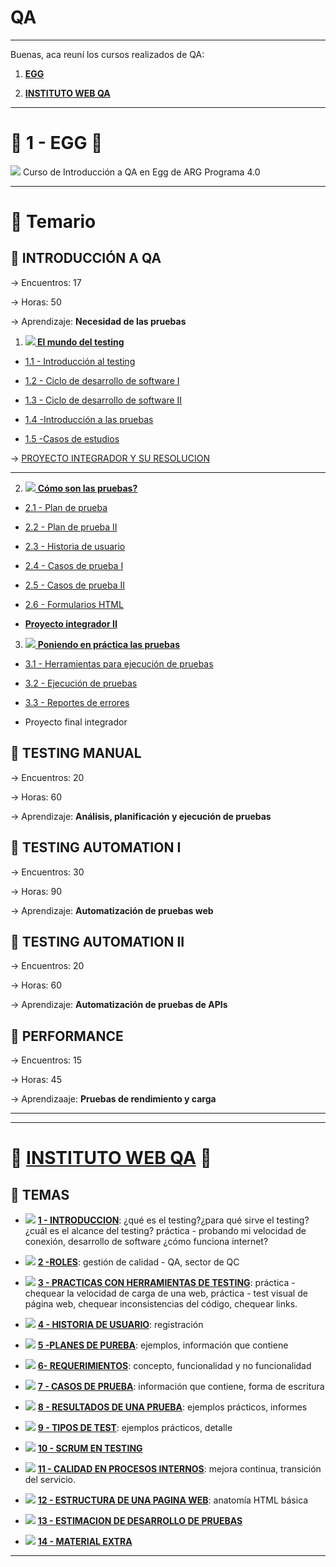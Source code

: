 # QA

---

Buenas, aca reuní los cursos realizados de QA:

1. [**EGG**](https://github.com/eugenia1984/QA/tree/main/EGG)

2. [**INSTITUTO WEB QA**](https://github.com/eugenia1984/QA/tree/main/INSTITUTO_WEB_QA)

---

# :star2: 1 - EGG :star2:

<img src="https://img.icons8.com/external-flaticons-lineal-color-flat-icons/40/null/external-qa-customer-feedback-flaticons-lineal-color-flat-icons-3.png"/> Curso de Introducción a QA en Egg de ARG Programa 4.0

---

# :book: Temario

## :book: INTRODUCCIÓN A QA

-> Encuentros: 17

-> Horas: 50

-> Aprendizaje: **Necesidad de las pruebas**

1. [**<img src="https://img.icons8.com/external-flaticons-flat-flat-icons/30/null/external-qa-agile-flaticons-flat-flat-icons.png"/> El mundo del testing**](https://github.com/eugenia1984/QA/tree/main/EGG/01_el_mundo_del_testing)

- [1.1 - Introducción al testing](https://github.com/eugenia1984/QA/blob/main/EGG/01_el_mundo_del_testing/01_introduccion_al_testing.md)

- [1.2 - Ciclo de desarrollo de software I](https://github.com/eugenia1984/QA/blob/main/EGG/01_el_mundo_del_testing/02_ciclo_de_desarrollo_de_software_1.md)

- [1.3 - Ciclo de desarrollo de software II](https://github.com/eugenia1984/QA/blob/main/EGG/01_el_mundo_del_testing/03_ciclo_de_desarrollo_de_software_2.md)

- [1.4 -Introducción a las pruebas](https://github.com/eugenia1984/QA/blob/main/EGG/01_el_mundo_del_testing/04_introduccion_a_las_pruebas.md)

- [1.5 -Casos de estudios](https://github.com/eugenia1984/QA/blob/main/EGG/01_el_mundo_del_testing/05_casos_de_estudios.md)

-> [PROYECTO INTEGRADOR Y SU RESOLUCION](https://github.com/eugenia1984/QA/blob/main/EGG/01_el_mundo_del_testing/proyecto_integrador.md)

---

2. [<img src="https://img.icons8.com/external-flaticons-flat-flat-icons/30/null/external-qa-agile-flaticons-flat-flat-icons.png"/> **Cómo son las pruebas?**](https://github.com/eugenia1984/QA/tree/main/EGG/02_como_son_las_pruebas)

- [2.1 - Plan de prueba](https://github.com/eugenia1984/QA/blob/main/EGG/02_como_son_las_pruebas/01_plan_de_prueba_1.md)

- [2.2 - Plan de prueba II](https://github.com/eugenia1984/QA/blob/main/EGG/02_como_son_las_pruebas/02_plan_de_prueba_2.md)

- [2.3 - Historia de usuario](https://github.com/eugenia1984/QA/blob/main/EGG/02_como_son_las_pruebas/03_historia_de_usuario.md)

- [2.4 - Casos de prueba I](https://github.com/eugenia1984/QA/blob/main/EGG/02_como_son_las_pruebas/04_casos_de_prueba_1.md)

- [2.5 - Casos de prueba II](https://github.com/eugenia1984/QA/blob/main/EGG/02_como_son_las_pruebas/05_casos_de_prueba_2.md)

- [2.6 - Formularios HTML](https://github.com/eugenia1984/QA/blob/main/EGG/02_como_son_las_pruebas/06_formularios_html.md)

- [**Proyecto integrador II**](https://github.com/eugenia1984/QA/blob/main/EGG/02_como_son_las_pruebas/integrador.md)


3. [<img src="https://img.icons8.com/external-flaticons-flat-flat-icons/30/null/external-qa-agile-flaticons-flat-flat-icons.png"/> **Poniendo en práctica las pruebas**](https://github.com/eugenia1984/QA/blob/main/EGG/03_poniendo_en_practica_las_pruebas)

- [3.1 - Herramientas para ejecución de pruebas](https://github.com/eugenia1984/QA/blob/main/EGG/03_poniendo_en_practica_las_pruebas/01_herramientas_para_ejecucion_de_pruebas.md)

- [3.2 - Ejecución de pruebas](https://github.com/eugenia1984/QA/blob/main/EGG/03_poniendo_en_practica_las_pruebas/02_ejecucion_de_pruebas.md)

- [3.3 - Reportes de errores](https://github.com/eugenia1984/QA/blob/main/EGG/03_poniendo_en_practica_las_pruebas/03_ejecucion_de_errores.md)

- Proyecto final integrador

## :book: TESTING MANUAL

-> Encuentros: 20

-> Horas: 60

-> Aprendizaje: **Análisis, planificación y ejecución de pruebas**

## :book: TESTING AUTOMATION I

-> Encuentros: 30

-> Horas: 90

-> Aprendizaje: **Automatización de pruebas web**

## :book: TESTING AUTOMATION II

-> Encuentros: 20

-> Horas: 60

-> Aprendizaje: **Automatización de pruebas de APIs**

## :book: PERFORMANCE

-> Encuentros: 15

-> Horas: 45

-> Aprendizaaje: **Pruebas de rendimiento y carga**

---
---

# :star2: [INSTITUTO WEB QA](https://github.com/eugenia1984/QA/tree/main/INSTITUTO_WEB_QA) :star2:

## :book: TEMAS

- <img src="https://img.icons8.com/external-flaticons-lineal-color-flat-icons/40/null/external-qa-customer-feedback-flaticons-lineal-color-flat-icons-3.png"/> [**1 - INTRODUCCION**](https://github.com/eugenia1984/QA/tree/main/INSTITUTO_WEB_QA/01_introduccion): ¿qué es el testing?¿para qué sirve el testing?¿cuál es el alcance del testing? práctica - probando mi velocidad de conexión, desarrollo de software ¿cómo funciona internet?

- <img src="https://img.icons8.com/external-flaticons-lineal-color-flat-icons/40/null/external-qa-customer-feedback-flaticons-lineal-color-flat-icons-3.png"/> [**2 -ROLES**](https://github.com/eugenia1984/QA/tree/main/INSTITUTO_WEB_QA/02_roles): gestión de calidad - QA, sector de QC

- <img src="https://img.icons8.com/external-flaticons-lineal-color-flat-icons/40/null/external-qa-customer-feedback-flaticons-lineal-color-flat-icons-3.png"/> [**3 - PRACTICAS CON HERRAMIENTAS DE TESTING**](https://github.com/eugenia1984/QA/tree/main/INSTITUTO_WEB_QA/03_practicas_con_herramientas_de_testing): práctica - chequear la velocidad de carga de una web, práctica - test visual de página web, chequear inconsistencias del código, chequear links.

- <img src="https://img.icons8.com/external-flaticons-lineal-color-flat-icons/40/null/external-qa-customer-feedback-flaticons-lineal-color-flat-icons-3.png"/> [**4 - HISTORIA DE USUARIO**](https://github.com/eugenia1984/QA/tree/main/INSTITUTO_WEB_QA/04_historia_de_usurio): registración

- <img src="https://img.icons8.com/external-flaticons-lineal-color-flat-icons/40/null/external-qa-customer-feedback-flaticons-lineal-color-flat-icons-3.png"/> [**5 -PLANES DE PUREBA**](https://github.com/eugenia1984/QA/tree/main/INSTITUTO_WEB_QA/05_planes_de_prueba): ejemplos, información que contiene

- <img src="https://img.icons8.com/external-flaticons-lineal-color-flat-icons/40/null/external-qa-customer-feedback-flaticons-lineal-color-flat-icons-3.png"/> [**6- REQUERIMIENTOS**](https://github.com/eugenia1984/QA/tree/main/INSTITUTO_WEB_QA/06_requerimientos): concepto, funcionalidad y no funcionalidad

- <img src="https://img.icons8.com/external-flaticons-lineal-color-flat-icons/40/null/external-qa-customer-feedback-flaticons-lineal-color-flat-icons-3.png"/> [**7 - CASOS DE PRUEBA**](https://github.com/eugenia1984/QA/tree/main/INSTITUTO_WEB_QA/07_casos_de_prueba): información que contiene, forma de escritura

- <img src="https://img.icons8.com/external-flaticons-lineal-color-flat-icons/40/null/external-qa-customer-feedback-flaticons-lineal-color-flat-icons-3.png"/> [**8 - RESULTADOS DE UNA PRUEBA**](https://github.com/eugenia1984/QA/tree/main/INSTITUTO_WEB_QA/08_resultados_de_una_prueba): ejemplos prácticos, informes

- <img src="https://img.icons8.com/external-flaticons-lineal-color-flat-icons/40/null/external-qa-customer-feedback-flaticons-lineal-color-flat-icons-3.png"/> [**9 - TIPOS DE TEST**](https://github.com/eugenia1984/QA/tree/main/INSTITUTO_WEB_QA/09_tipos_de_test): ejemplos prácticos, detalle

- <img src="https://img.icons8.com/external-flaticons-lineal-color-flat-icons/40/null/external-qa-customer-feedback-flaticons-lineal-color-flat-icons-3.png"/> [**10 - SCRUM EN TESTING**](https://github.com/eugenia1984/QA/tree/main/INSTITUTO_WEB_QA/10_scrum_en_testing)

- <img src="https://img.icons8.com/external-flaticons-lineal-color-flat-icons/40/null/external-qa-customer-feedback-flaticons-lineal-color-flat-icons-3.png"/> [**11 - CALIDAD EN PROCESOS INTERNOS**](https://github.com/eugenia1984/QA/tree/main/INSTITUTO_WEB_QA/11_calidad_en_procesos_internos): mejora continua, transición del servicio.

- <img src="https://img.icons8.com/external-flaticons-lineal-color-flat-icons/40/null/external-qa-customer-feedback-flaticons-lineal-color-flat-icons-3.png"/> [**12 - ESTRUCTURA DE UNA PAGINA WEB**](https://github.com/eugenia1984/QA/tree/main/INSTITUTO_WEB_QA/12_estructuras_de_una_pagina_web): anatomía HTML básica

- <img src="https://img.icons8.com/external-flaticons-lineal-color-flat-icons/40/null/external-qa-customer-feedback-flaticons-lineal-color-flat-icons-3.png"/>  [**13 - ESTIMACION DE DESARROLLO DE PRUEBAS**](https://github.com/eugenia1984/QA/tree/main/INSTITUTO_WEB_QA/13_estimacion_de_desarrollo_de_pruebas)

- <img src="https://img.icons8.com/external-flaticons-lineal-color-flat-icons/40/null/external-qa-customer-feedback-flaticons-lineal-color-flat-icons-3.png"/> [**14 - MATERIAL EXTRA**](https://github.com/eugenia1984/QA/tree/main/INSTITUTO_WEB_QA/14_material_extra)

---
